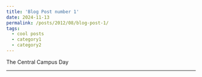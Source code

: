 ```yaml
---
title: 'Blog Post number 1'
date: 2024-11-13
permalink: /posts/2012/08/blog-post-1/
tags:
  - cool posts
  - category1
  - category2
---
```


The Central Campus Day



------
